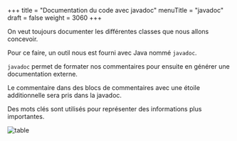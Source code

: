 +++
title = "Documentation du code avec javadoc"
menuTitle = "javadoc"
draft = false
weight = 3060
+++

On veut toujours documenter les différentes classes que nous allons concevoir.

Pour ce faire, un outil nous est fourni avec Java nommé `javadoc`.

`javadoc` permet de formater nos commentaires pour ensuite en générer une documentation externe.

Le commentaire dans des blocs de commentaires avec une étoile additionnelle sera pris dans la javadoc.

Des mots clés sont utilisés pour représenter des informations plus importantes.

![table](/INF111/images/javadoc.png)

